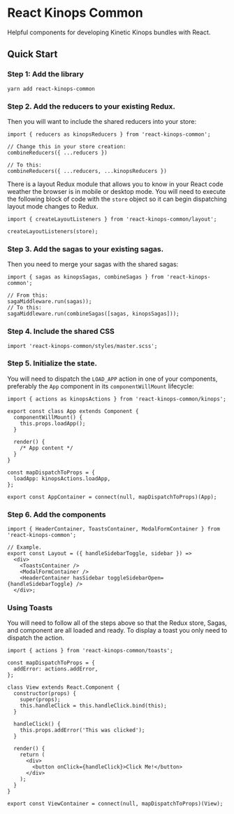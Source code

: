 # React Kinops Common

Helpful components for developing Kinetic Kinops bundles with React.

## Quick Start

### Step 1: Add the library

```
yarn add react-kinops-common
```

### Step 2. Add the reducers to your existing Redux.

Then you will want to include the shared reducers into your store:

```
import { reducers as kinopsReducers } from 'react-kinops-common';

// Change this in your store creation:
combineReducers({ ...reducers })

// To this:
combineReducers({ ...reducers, ...kinopsReducers })
```

There is a layout Redux module that allows you to know in your React code weather the browser is in mobile or desktop
mode. You will need to execute the following block of code with the `store` object so it can begin dispatching layout
mode changes to Redux.

```
import { createLayoutListeners } from 'react-kinops-common/layout';

createLayoutListeners(store);
```

### Step 3. Add the sagas to your existing sagas.

Then you need to merge your sagas with the shared sagas:

```
import { sagas as kinopsSagas, combineSagas } from 'react-kinops-common';

// From this:
sagaMiddleware.run(sagas));
// To this:
sagaMiddleware.run(combineSagas([sagas, kinopsSagas]));
```

### Step 4. Include the shared CSS

```
import 'react-kinops-common/styles/master.scss';
```

### Step 5. Initialize the state.

You will need to dispatch the `LOAD_APP` action in one of your components, preferably the `App` component in its `componentWillMount` lifecycle:

```
import { actions as kinopsActions } from 'react-kinops-common/kinops';

export const class App extends Component {
  componentWillMount() {
    this.props.loadApp();
  }

  render() {
    /* App content */
  }
}

const mapDispatchToProps = {
  loadApp: kinopsActions.loadApp,
};

export const AppContainer = connect(null, mapDispatchToProps)(App);
```

### Step 6. Add the components

```
import { HeaderContainer, ToastsContainer, ModalFormContainer } from 'react-kinops-common';

// Example.
export const Layout = ({ handleSidebarToggle, sidebar }) =>
  <div>
    <ToastsContainer />
    <ModalFormContainer />
    <HeaderContainer hasSidebar toggleSidebarOpen={handleSidebarToggle} />
  </div>;
```

### Using Toasts

You will need to follow all of the steps above so that the Redux store, Sagas, and component are
all loaded and ready. To display a toast you only need to dispatch the action.

```
import { actions } from 'react-kinops-common/toasts';

const mapDispatchToProps = {
  addError: actions.addError,
};

class View extends React.Component {
  constructor(props) {
    super(props);
    this.handleClick = this.handleClick.bind(this);
  }

  handleClick() {
    this.props.addError('This was clicked');
  }

  render() {
    return (
      <div>
        <button onClick={handleClick}>Click Me!</button>
      </div>
    );
  }
}

export const ViewContainer = connect(null, mapDispatchToProps)(View);
```
